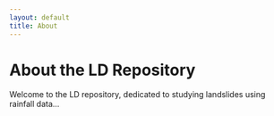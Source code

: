 ```yaml
---
layout: default
title: About
---
```


# About the LD Repository

Welcome to the LD repository, dedicated to studying landslides using rainfall data...
